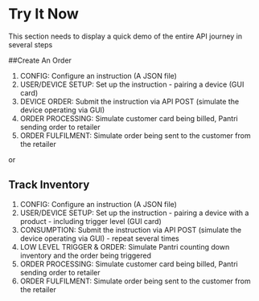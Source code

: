 # Try It Now

<aside class="notice">This section needs to display a quick demo of the entire API journey in several steps</aside>

##Create An Order

1. CONFIG: Configure an instruction (A JSON file)
2. USER/DEVICE SETUP: Set up the instruction - pairing a device (GUI card)
3. DEVICE ORDER: Submit the instruction via API POST (simulate the device operating via GUI)
4. ORDER PROCESSING: Simulate customer card being billed, Pantri sending order to retailer
5. ORDER FULFILMENT: Simulate order being sent to the customer from the retailer

or

## Track Inventory

1. CONFIG: Configure an instruction (A JSON file)
2. USER/DEVICE SETUP: Set up the instruction - pairing a device with a product - including trigger level (GUI card)
3. CONSUMPTION: Submit the instruction via API POST (simulate the device operating via GUI) - repeat several times
4. LOW LEVEL TRIGGER & ORDER: Simulate Pantri counting down inventory and the order being triggered
4. ORDER PROCESSING: Simulate customer card being billed, Pantri sending order to retailer
5. ORDER FULFILMENT: Simulate order being sent to the customer from the retailer
